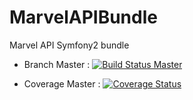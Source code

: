 # MarvelAPIBundle
Marvel API Symfony2 bundle


* Branch Master : [![Build Status Master](https://travis-ci.org/octante/MarvelAPIBundle.svg?branch=master)](https://travis-ci.org/octante/MarvelAPIBundle)

* Coverage Master : [![Coverage Status](https://coveralls.io/repos/octante/MarvelAPIBundle/badge.svg)](https://coveralls.io/r/octante/MarvelAPIBundle)
